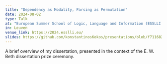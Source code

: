 ```yaml
---
title: "Dependency as Modality, Parsing as Permutation"
date: 2024-08-02
type: Talk
at: "European Summer School of Logic, Language and Information (ESSLLI 2024)"
in: Leuven
venue_link: https://2024.esslli.eu/
slides: https://github.com/konstantinosKokos/presentations/blob/f71168241f31880447a28439593ba7f079df85dd/ESSLLI24/presentation.pdf
---
```


A brief overview of my dissertation, presented in the context of the E. W. Beth dissertation prize ceremony.